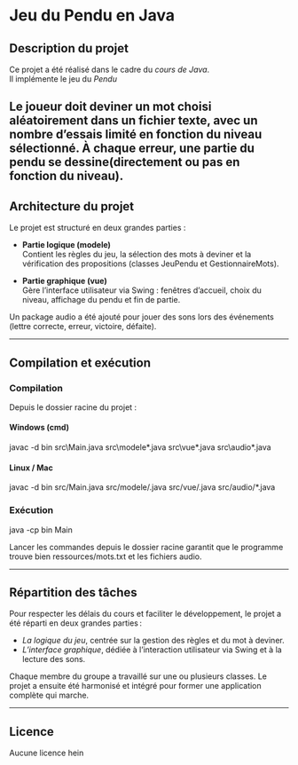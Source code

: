 

# Jeu du Pendu en Java

## Description du projet

Ce projet a été réalisé dans le cadre du *cours de Java*.  
Il implémente le jeu du *Pendu*

Le joueur doit deviner un mot choisi aléatoirement dans un fichier texte, avec un nombre d’essais limité en fonction du niveau sélectionné. À chaque erreur, une partie du pendu se dessine(directement ou pas en fonction du niveau).
---

## Architecture du projet

Le projet est structuré en deux grandes parties :

- **Partie logique (modele)**  
  Contient les règles du jeu, la sélection des mots à deviner et la vérification des propositions (classes JeuPendu et GestionnaireMots).

- **Partie graphique (vue)**  
  Gère l’interface utilisateur via Swing : fenêtres d’accueil, choix du niveau, affichage du pendu et fin de partie.

Un package audio a été ajouté pour jouer des sons lors des événements (lettre correcte, erreur, victoire, défaite).

---

## Compilation et exécution

### Compilation

Depuis le dossier racine du projet :

#### Windows (cmd)

javac -d bin src\Main.java src\modele*.java src\vue*.java src\audio*.java

#### Linux / Mac

javac -d bin src/Main.java src/modele/.java src/vue/.java src/audio/*.java

### Exécution

java -cp bin Main

Lancer les commandes depuis le dossier racine garantit que le programme trouve bien ressources/mots.txt et les fichiers audio.

---

## Répartition des tâches

Pour respecter les délais du cours et faciliter le développement, le projet a été réparti en deux grandes parties :

- *La logique du jeu*, centrée sur la gestion des règles et du mot à deviner.
- *L’interface graphique*, dédiée à l’interaction utilisateur via Swing et à la lecture des sons.

Chaque membre du groupe a travaillé sur une ou plusieurs classes. Le projet a ensuite été harmonisé et intégré pour former une application complète qui marche.

---

## Licence

Aucune licence hein


